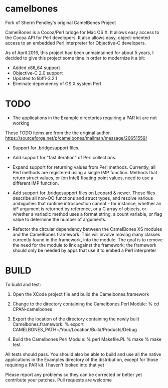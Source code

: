 # camelbones

Fork of Sherm Pendley's original CamelBones Project

CamelBones is a Cocoa/Perl bridge for Mac OS X. It allows easy access to the Cocoa API for Perl developers. It also allows easy, object-oriented access to an embedded Perl interpreter for Objective-C developers.

As of April 2016, this project had been unmaintained for about 5 years, I decided to give this project some time in order to modernize it a bit:

- Added x86_64 support
- Objective-C 2.0 support
- Updated to libffi-3.2.1
- Eliminate dependency of OS X system Perl

# TODO

- The applications in the Example directories requiring a PAR kit are not working

These TODO items are from the the original author. https://sourceforge.net/p/camelbones/mailman/message/26651559/

- Support for  .bridgesupport files.

- Add support for "fast iteration" of Perl collections.

- Expand support for returning values from Perl methods. Currently, all Perl methods are registered using a single IMP function. Methods that return struct values, or (on Intel) floating point values, need to use a different IMP function.

- Add support for .bridgesupport files on Leopard & newer. These files describe all non-OO functions and struct types, and resolve various ambiguities that runtime introspection cannot - for instance, whether an id* argument is returned by reference, or a C array of objects, or whether a variadic method uses a format string, a count variable, or flag value to determine the number of arguments.

- Refactor the circular dependency between the CamelBones XS modules and the CamelBones framework. This will involve moving many classes currently found in the framework, into the module. The goal is to remove the need for the module to link against the framework; the framework should only be needed by apps that use it to embed a Perl interpreter

# BUILD

To build and test:

1. Open the XCode project file and build the Camelbones.framework

2. Change to the directory containing the Camelbones Perl Module:
% cd CPAN-camelbones   

3. Export the location of the directory containing the newly built Camelbones.framework:
% export CAMELBONES_PATH=/Your/Location/Build/Products/Debug

4. Build the Camelbones Perl Module:
% perl Makefile.PL
% make
% make test

All tests should pass. You should also be able to build and use all the native applications in the Examples directory of the distribution, except for those requiring a PAR kit. I haven't looked into that yet

Please report any problems so they can be corrected or better yet contribute your patches. Pull requests are welcome


